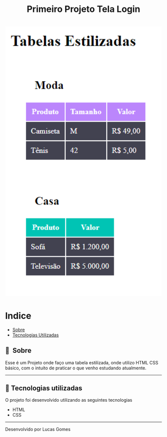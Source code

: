 # 

<h1 align="center"> Primeiro Projeto Tela Login  </h1>

<h1>
    <img width="965px" src="src/image/img.PNG" alt="Foto da tela">
</h1>

 
# Indice

- [Sobre](#-sobre)
- [Tecnologias Utilizadas](#-tecnologias-utilizadas)

## 🔖&nbsp; Sobre

Esse é um Projeto onde faço uma tabela estilizada, onde utilizo HTML CSS básico, com o intuito de praticar o que venho estudando atualmente.

---

## 🚀 Tecnologias utilizadas

O projeto foi desenvolvido utilizando as seguintes tecnologias

- HTML
- CSS


---

Desenvolvido por Lucas Gomes